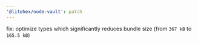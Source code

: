 ```yaml
---
'@litehex/node-vault': patch
---
```


fix: optimize types which significantly reduces bundle size (from `367 kB` to `165.5 kB`)


